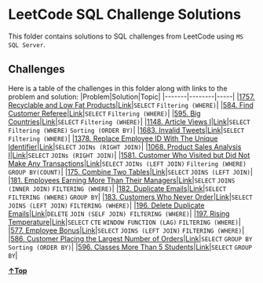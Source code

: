 # LeetCode SQL Challenge Solutions

This folder contains solutions to SQL challenges from LeetCode using `MS SQL Server`.

## Challenges

Here is a table of the challenges in this folder along with links to the problem and solution:
|Problem|Solution|Topic|
|-------|--------|-----|
|[1757. Recyclable and Low Fat Products](https://leetcode.com/problems/recyclable-and-low-fat-products/?envType=study-plan-v2&id=top-sql-50)|[Link](./solutions/1757-recyclable_and_low_fat_products.sql)|`SELECT` `Filtering (WHERE)`|
|[584. Find Customer Referee](https://leetcode.com/problems/find-customer-referee/description/?envType=study-plan-v2&id=top-sql-50)|[Link](./solutions/584-find_customer_refree.sql)|`SELECT` `Filtering (WHERE)`|
|[595. Big Countries](https://leetcode.com/problems/big-countries/description/?envType=study-plan-v2&id=top-sql-50)|[Link](./solutions/595-big_countries.sql)|`SELECT` `Filtering (WHERE)`|
|[1148. Article Views I](https://leetcode.com/problems/article-views-i/?envType=study-plan-v2&id=top-sql-50)|[Link](./solutions/1148-article_views_1.sql)|`SELECT` `Filtering (WHERE)` `Sorting (ORDER BY)`|
|[1683. Invalid Tweets](https://leetcode.com/problems/invalid-tweets/?envType=study-plan-v2&id=top-sql-50)|[Link](./solutions/1683-invalid_tweets.sql)|`SELECT` `Filtering (WHERE)`|
|[1378. Replace Employee ID With The Unique Identifier](https://leetcode.com/problems/replace-employee-id-with-the-unique-identifier/description/?envType=study-plan-v2&id=top-sql-50)|[Link](./solutions/1378-replace_employee_id_with_the_unique_identifier.sql)|`SELECT` `JOINs (RIGHT JOIN)`|
|[1068. Product Sales Analysis I](https://leetcode.com/problems/product-sales-analysis-i/description/?envType=study-plan-v2&id=top-sql-50)|[Link](./solutions/1068-product_sales_analysis_1.sql)|`SELECT` `JOINs (RIGHT JOIN)`|
|[1581. Customer Who Visited but Did Not Make Any Transactions](https://leetcode.com/problems/customer-who-visited-but-did-not-make-any-transactions/description/?envType=study-plan-v2&id=top-sql-50)|[Link](./solutions/1581-customer_who_visited_but_did_not_make_any_transactions.sql)|`SELECT` `JOINs (LEFT JOIN)` `Filtering (WHERE)` `GROUP BY(COUNT)`|
|[175. Combine Two Tables](https://leetcode.com/problems/combine-two-tables/)|[Link](./solutions/175-Combine-Two-Tables.sql)|`SELECT` `JOINS (LEFT JOIN)`|
|[181. Employees Earning More Than Their Managers](https://leetcode.com/problems/employees-earning-more-than-their-managers/)|[Link](./solutions/181-Employees-Earning-More-Than-Their-Managers.sql)|`SELECT` `JOINS (INNER JOIN)` `FILTERING (WHERE)`|
|[182. Duplicate Emails](https://leetcode.com/problems/duplicate-emails/)|[Link](./solutions/182-Duplicate-Emails.sql)|`SELECT` `FILTERING (WHERE)` `GROUP BY`|
|[183. Customers Who Never Order](https://leetcode.com/problems/customers-who-never-order/)|[Link](./solutions/183-Customers-Who-Never-Order.sql)|`SELECT` `JOINS (LEFT JOIN)` `FILTERING (WHERE)`|
|[196. Delete Duplicate Emails](https://leetcode.com/problems/delete-duplicate-emails/)|[Link](./solutions/196-Delete-Duplicate-Emails.sql)|`DELETE` `JOIN (SELF JOIN) FILTERING (WHERE)`|
|[197. Rising Temperature](https://leetcode.com/problems/rising-temperature/)|[Link](./solutions/197-Rising-Temperature.sql)|`SELECT` `CTE` `WINDOW FUNCTION (LAG)` `FILTERING (WHERE)`|
|[577. Employee Bonus](https://leetcode.com/problems/employee-bonus/)|[Link](./solutions/577-Employee-Bonus.sql)|`SELECT` `JOINS (LEFT JOIN)` `FILTERING (WHERE)`|
|[586. Customer Placing the Largest Number of Orders](https://leetcode.com/problems/customer-placing-the-largest-number-of-orders/)|[Link](./solutions/586-Customer-Placing-the-Largest-Number-of-Orders.sql)|`SELECT` `GROUP BY`  `Sorting (ORDER BY)`|
|[596. Classes More Than 5 Students](https://leetcode.com/problems/classes-more-than-5-students/)|[Link](./solutions/596-Classes-More-Than-5-Students.sql)|`SELECT` `GROUP BY`|

**[&uarr;Top](#leetcode-sql-challenge-solutions)**

